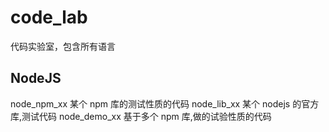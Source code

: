 # code_lab

代码实验室，包含所有语言

## NodeJS

node_npm_xx  某个 npm 库的测试性质的代码
node_lib_xx  某个 nodejs 的官方库,测试代码
node_demo_xx 基于多个 npm 库,做的试验性质的代码